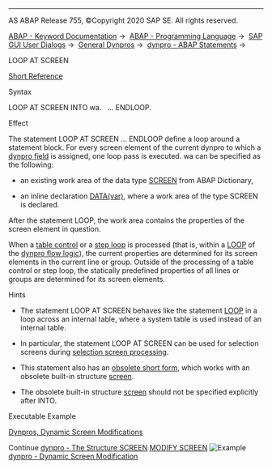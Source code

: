   

* * *

AS ABAP Release 755, ©Copyright 2020 SAP SE. All rights reserved.

[ABAP - Keyword Documentation](javascript:call_link\('abenabap.htm'\)) →  [ABAP - Programming Language](javascript:call_link\('abenabap_reference.htm'\)) →  [SAP GUI User Dialogs](javascript:call_link\('abenabap_screens.htm'\)) →  [General Dynpros](javascript:call_link\('abenabap_dynpros.htm'\)) →  [dynpro - ABAP Statements](javascript:call_link\('abenabap_dynpros_abap_statements.htm'\)) → 

LOOP AT SCREEN

[Short Reference](javascript:call_link\('abaploop_at_screen_shortref.htm'\))

Syntax

LOOP AT SCREEN INTO wa.
  ...
ENDLOOP.

Effect

The statement LOOP AT SCREEN ... ENDLOOP define a loop around a statement block. For every screen element of the current dynpro to which a [dynpro field](javascript:call_link\('abendynpro_field_glosry.htm'\) "Glossary Entry") is assigned, one loop pass is executed. wa can be specified as the following:

-   an existing work area of the data type [SCREEN](javascript:call_link\('abenscreen.htm'\)) from ABAP Dictionary,

-   an inline declaration [DATA(var)](javascript:call_link\('abendata_inline.htm'\)), where a work area of the type SCREEN is declared.

After the statement LOOP, the work area contains the properties of the screen element in question.

When a [table control](javascript:call_link\('abentable_control_glosry.htm'\) "Glossary Entry") or a [step loop](javascript:call_link\('abenstep_loop_glosry.htm'\) "Glossary Entry") is processed (that is, within a [LOOP](javascript:call_link\('dynploop.htm'\)) of the [dynpro flow logic](javascript:call_link\('abendynpro_flow_logic_glosry.htm'\) "Glossary Entry")), the current properties are determined for its screen elements in the current line or group. Outside of the processing of a table control or step loop, the statically predefined properties of all lines or groups are determined for its screen elements.

Hints

-   The statement LOOP AT SCREEN behaves like the statement [LOOP](javascript:call_link\('abaploop_at_itab.htm'\)) in a loop across an internal table, where a system table is used instead of an internal table.

-   In particular, the statement LOOP AT SCREEN can be used for selection screens during [selection screen processing](javascript:call_link\('abenselection_screen_events.htm'\)).

-   This statement also has an [obsolete short form](javascript:call_link\('abenloop_at_screen_obsolete.htm'\)), which works with an obsolete built-in structure [screen](javascript:call_link\('abenscreen_structure_obsolete.htm'\)).

-   The obsolete built-in structure [screen](javascript:call_link\('abenscreen_structure_obsolete.htm'\)) should not be specified explicitly after INTO.

Executable Example

[Dynpros, Dynamic Screen Modifications](javascript:call_link\('abendynpro_mod_simple_abexa.htm'\))

Continue
[dynpro - The Structure SCREEN](javascript:call_link\('abenscreen.htm'\))
[MODIFY SCREEN](javascript:call_link\('abapmodify_screen.htm'\))
![Example](exa.gif "Example") [dynpro - Dynamic Screen Modification](javascript:call_link\('abendynpro_mod_simple_abexa.htm'\))